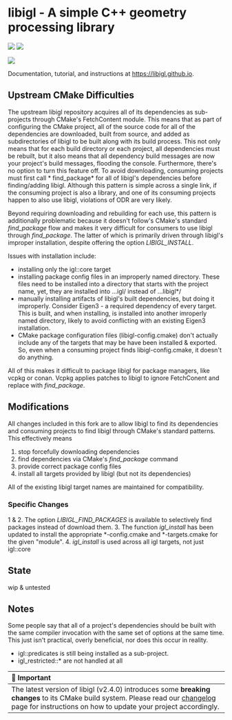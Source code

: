 # libigl - A simple C++ geometry processing library

[![](https://github.com/libigl/libigl/workflows/Build/badge.svg?event=push)](https://github.com/libigl/libigl/actions?query=workflow%3ABuild+branch%3Amain+event%3Apush)
[![](https://anaconda.org/conda-forge/igl/badges/installer/conda.svg)](https://anaconda.org/conda-forge/igl)

![](https://libigl.github.io/libigl-teaser.png)

Documentation, tutorial, and instructions at <https://libigl.github.io>.

## Upstream CMake Difficulties

The upstream libigl repository acquires all of its dependencies as sub-projects through CMake's FetchContent module.
This means that as part of configuring the CMake project, all of the source code for all of the dependencies are
downloaded, built from source, and added as subdirectories of libigl to be built along with its build process. This 
not only means that for each build directory or each project, all dependencies must be rebuilt, but it also means 
that all dependency build messages are now your project's build messages, flooding the console.
Furthermore, there's no option to turn this feature off. To avoid downloading, consuming projects must first call *
find_package* for all of libigl's
dependencies before finding/adding libigl. Although this pattern is simple across a single link, if the consuming
project is also a library, and one of its consuming projects happen to also use libigl, violations of ODR are very
likely.

Beyond requiring downloading and rebuilding for each use, this pattern is additionally problematic because it doesn't 
follow's CMake's standard *find_package* flow and makes it very difficult for consumers to use libigl through 
*find_package*. The latter of which is primarily driven through libigl's improper installation, despite offering the 
option *LIBIGL_INSTALL*.

Issues with installation include:

- installing only the igl::core target
- installing package config files in an improperly named directory. These files need to be installed into a 
directory that starts with the project name, yet, they are installed into ...igl/ instead of ...libigl*/
- manually installing artifacts of libigl's built dependencies, but doing it improperly. Consider Eigen3 - a 
required dependency of every target. This is built, and when installing, is installed into another imroperly named 
directory, likely to avoid conflicting with an existing Eigen3 installation.
- CMake package configuration files (libigl-config.cmake) don't actually include any of the targets that may be have been 
installed & exported. So, even when a consuming project finds libigl-config.cmake, it doesn't do anything.

All of this makes it difficult to package libigl for package managers, like vcpkg or conan. Vcpkg applies patches to 
libigl to ignore FetchConent and replace with *find_package*.

## Modifications

All changes included in this fork are to allow libigl to find its dependencies and consuming projects to find libigl 
through CMake's standard patterns. This effectively means

1. stop forcefully downloading dependencies
2. find dependencies via CMake's *find_package* command
3. provide correct package config files
4. install all targets provided by libigl (but not its dependencies)
 
All of the existing libigl target names are maintained for compatibility.

### Specific Changes

1 & 2. The option *LIBIGL_FIND_PACKAGES* is available to selectively find packages instead of download them.
3. The function *igl_install* has been updated to install the appropriate *-config.cmake and *-targets.cmake for the 
given "module".
4. *igl_install* is used across all igl targets, not just igl::core

## State

wip & untested

## Notes

Some people say that all of a project's dependencies should be built with the same compiler invocation with the same 
set of options at the same time. This just isn't practical, overly beneficial, nor does this occur in reality.

- igl::predicates is still being installed as a sub-project.
- igl_restricted::* are not handled at all


| 🚨 Important |
|:---|
| The latest version of libigl (v2.4.0) introduces some **breaking changes** to its CMake build system. Please read our [changelog](https://libigl.github.io/changelog/) page for instructions on how to update your project accordingly. |
